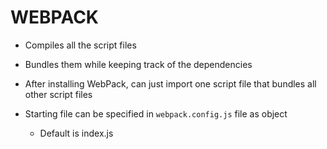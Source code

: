 # WEBPACK

  - Compiles all the script files 
  - Bundles them while keeping track of the dependencies

  - After installing WebPack, can just import one script file that bundles all other script files

  - Starting file can be specified in `webpack.config.js` file as object
    - Default is index.js
